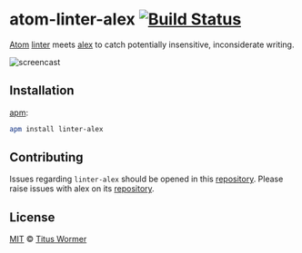 # atom-linter-alex [![Build Status](https://img.shields.io/travis/get-alex/atom-linter-alex.svg)](https://travis-ci.org/get-alex/atom-linter-alex)

[Atom][atom] [linter][linter] meets [alex][alex] to catch potentially
insensitive, inconsiderate writing.

![screencast][]

## Installation

[apm][]:

```sh
apm install linter-alex
```

## Contributing

Issues regarding `linter-alex` should be opened in this
[repository][linter-issues].  Please raise issues with alex on its
[repository][alex-issues].

## License

[MIT][license] © [Titus Wormer][author]

<!-- Definitions. -->

[atom]: https://atom.io

[linter]: https://github.com/AtomLinter/Linter

[alex]: https://github.com/get-alex/alex

[screencast]: https://raw.githubusercontent.com/get-alex/atom-linter-alex/4bd56c8/screencast.gif

[apm]: https://github.com/atom/apm

[license]: license

[author]: http://wooorm.com

[linter-issues]: https://github.com/get-alex/atom-linter-alex/issues

[alex-issues]: https://github.com/get-alex/alex/issues
